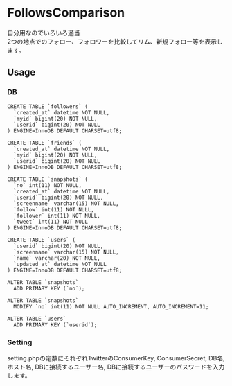 # FollowsComparison

自分用なのでいろいろ適当  
2つの地点でのフォロー、フォロワーを比較してリム、新規フォロー等を表示します。

## Usage
### DB
    CREATE TABLE `followers` (
      `created_at` datetime NOT NULL,
      `myid` bigint(20) NOT NULL,
      `userid` bigint(20) NOT NULL
    ) ENGINE=InnoDB DEFAULT CHARSET=utf8;

    CREATE TABLE `friends` (
      `created_at` datetime NOT NULL,
      `myid` bigint(20) NOT NULL,
      `userid` bigint(20) NOT NULL
    ) ENGINE=InnoDB DEFAULT CHARSET=utf8;

    CREATE TABLE `snapshots` (
      `no` int(11) NOT NULL,
      `created_at` datetime NOT NULL,
      `userid` bigint(20) NOT NULL,
      `screenname` varchar(15) NOT NULL,
      `follow` int(11) NOT NULL,
      `follower` int(11) NOT NULL,
      `tweet` int(11) NOT NULL
    ) ENGINE=InnoDB DEFAULT CHARSET=utf8;

    CREATE TABLE `users` (
      `userid` bigint(20) NOT NULL,
      `screenname` varchar(15) NOT NULL,
      `name` varchar(20) NOT NULL,
      `updated_at` datetime NOT NULL
    ) ENGINE=InnoDB DEFAULT CHARSET=utf8;

    ALTER TABLE `snapshots`
      ADD PRIMARY KEY (`no`);

    ALTER TABLE `snapshots`
      MODIFY `no` int(11) NOT NULL AUTO_INCREMENT, AUTO_INCREMENT=11;

    ALTER TABLE `users`
      ADD PRIMARY KEY (`userid`);

### Setting
setting.phpの定数にそれぞれTwitterのConsumerKey, ConsumerSecret, DB名, ホスト名, DBに接続するユーザー名, DBに接続するユーザーのパスワードを入力します。
